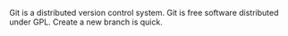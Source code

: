Git is a distributed  version control system.
Git is free software distributed  under GPL.
Create a new branch is quick.
